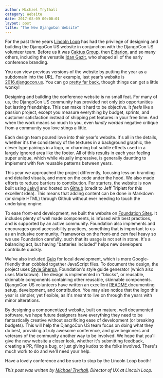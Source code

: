 ```yaml
---
author: Michael Trythall
category: Website
date: 2017-08-09 00:00:01
layout: post
title: "The New DjangoCon Website"
---
```


For the past three years [Lincoln Loop](https://lincolnloop.com/) has had the privilege of designing and building the DjangoCon US website in conjunction with the DjangoCon US volunteer team. Before us it was [Caktus Group](https://www.caktusgroup.com/), then [Eldarion](http://eldarion.com/), and so many others, including the versatile [Idan Gazit](http://gazit.me/), who shaped all of the early conference branding.

You can view previous versions of the website by putting the year as a subdomain into the URL. For example, last year's website is [2016.djangocon.us](https://2016.djangocon.us). You can go [pretty far back](https://2008.djangocon.us/), though things can get a little wonky!

Designing and building the conference website is no small feat. For many of us, the DjangoCon US community has provided not only job opportunities but lasting friendships. This can make it hard to be objective. It *feels* like a passion project, except you measure everything by budget, sprints, and customer satisfaction instead of shipping pet features in your free time. And when the work means so much to you, even *kindly worded* negative critique from a community you love stings a little.

Each design team poured love into their year's website. It's all in the details, whether it's the consistency of the textures in a background graphic, the clever type pairings in a logo, or charming but subtle effects used in a largely ignored area like the footer. All of this results in each year feeling super unique, which while visually impressive, is generally daunting to implement with few reusable patterns between years.

This year we approached the project differently, focusing less on branding and detailed visuals, and more on the code under the hood. We also made efforts to reduce barriers to contribution. For starters, the website is now built using [Jekyll](https://jekyllrb.com/) and hosted on [Github](https://github.com/djangocon/2017.djangocon.us) (credit to Jeff Triplett for this excellent idea). This means that adding content can be done in Markdown (or simple HTML) through Github without ever needing to touch the underlying engine.

To ease front-end development, we built the website on [Foundation Sites](http://foundation.zurb.com/sites.html). It includes plenty of well made components, is infused with best practices, and is supported by an active community. Foundation also implements and encourages good accessibility practices, something that is important to us as an inclusive community. Frameworks on the front-end *can* feel heavy so we use Foundation carefully, such that its usage is not set in stone. It's a balancing act, but having "batteries included" helps new developers contribute quickly.

We've also included [Gulp](https://gulpjs.com/) for local development, which is more Google-friendly than cobbled together JavaScript files. To document the design, the project uses [Style Sherpa](http://foundation.zurb.com/sites/docs/style-sherpa.html), Foundation's style guide generator (which also uses Markdown). The design is implemented in "blocks", or reusable, skinnable components containing other reusable, skinnable components. DjangoCon US volunteers have written an excellent [README ](https://github.com/djangocon/2017.djangocon.us/blob/master/README.md) documenting setup, development, and contribution. You may also notice that the logo this year is simpler, yet flexible, as it's meant to live on through the years with minor alterations.

By designing a componentized website, built on mature, well documented software, we hope future designers have everything they need to be fantastically creative without sacrificing ease of development (or breaking budgets). This will help the DjangoCon US team focus on doing what they do best, providing a truly awesome conference, and give beginners and veterans of the community another way to be involved. We hope that you'll give the new website a closer look, whether it's submitting feedback, creating a PR, filing a bug, or just giving kudos to the folks involved. There's much work to do and we'll need your help.

Have a lovely conference and be sure to stop by the Lincoln Loop booth!

*This post was written by [Michael Trythall](https://lincolnloop.com/team/michael-trythall/), Director of UX at Lincoln Loop.*
